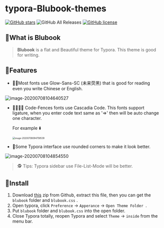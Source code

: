 # typora-Blubook-themes

[![GitHub stars](https://img.shields.io/github/stars/FishionYu/typora-blubook-theme?style=flat-square)](https://github.com/FishionYu/typora-blubook-theme/stargazers)  ![GitHub All Releases](https://img.shields.io/github/downloads/FishionYu/typora-blubook-theme/total?color=%23c060a1&style=flat-square)  [![GitHub license](https://img.shields.io/github/license/FishionYu/typora-blubook-theme?style=flat-square)](https://github.com/FishionYu/typora-blubook-theme/blob/master/LICENSE)

## 📘What is Blubook

> **Blubook** is a flat and Beautiful theme for Typora. This theme is good for writing. 

## 🌠Features

- 📝📖Most fonts use Glow-Sans-SC (未来荧黑) that is good for reading even you write Chinese or English.

![image-20200708104640527](https://cdn.jsdelivr.net/gh/FishionYu/Rayyu-sPic@master/img/image-20200708104640527.png)

- 👨‍💻‍👩‍💻 Code-Fences fonts use Cascadia Code. This fonts support ligature, when you enter code text same as  '=>'  then will be auto change one character.

   For example ⬇️

   <img src="https://cdn.jsdelivr.net/gh/FishionYu/Rayyu-sPic@master/img/image-20200708094758539.png" alt="image-20200708094758539" style="zoom:50%;" />

- 🎨Some Typora interface use rounded corners to make it look better.

![image-20200708104854550](https://cdn.jsdelivr.net/gh/FishionYu/Rayyu-sPic@master/img/image-20200708104854550.png)

> 🕵️ Tips: Typora sidebar use File-List-Mode will be better.

## 🔨Install

1. Download [this](https://github.com/FishionYu/typora-blubook-theme/releases/latest) zip from Github, extract this file, then you can get the `blubook` folder and `blubook.css` .
2. Open typora, click `Preference` → `Apperance` → `Open Theme Folder `.
3. Put `blubook` folder and `blubook.css` into the open folder.
4. Close Typora totally, reopen Typora and select `Theme` → `inside` from the menu bar.

